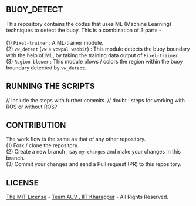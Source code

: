 BUOY_DETECT
-----------
This repository contains the codes that uses ML (Machine Learning) techniques to detect the buoy. This is a combination of 3 parts - 
<br>
<br>(1) `Pixel-trainer` : A ML-trainer module.
<br>(2) `vw_detect` (`vw` = `vowpal wabbit`) : This module detects the buoy boundary with the help of ML, by taking the training data output of `Pixel-trainer`.
<br>(3) `Region-blower` : This module blows / colors the region within the buoy boundary detected by `vw_detect`.

RUNNING THE SCRIPTS
-------------------

// include the steps with further commits. 
// doubt : steps for working with ROS or without ROS?

CONTRIBUTION
------------
The work flow is the same as that of any other repository. 
<br> (1) Fork / clone the repository.
<br> (2) Create a new branch , say `my-changes` and make your changes in this branch.
<br> (3) Commit your changes and send a Pull request (PR) to this repository.

LICENSE
-------
[The MIT License](LICENSE.md) - [Team AUV , IIT Kharagpur](https://github.com/auviitkgp) - All Rights Reserved.
